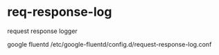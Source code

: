 # req-response-log
request response logger

google fluentd
/etc/google-fluentd/config.d/request-response-log.conf
